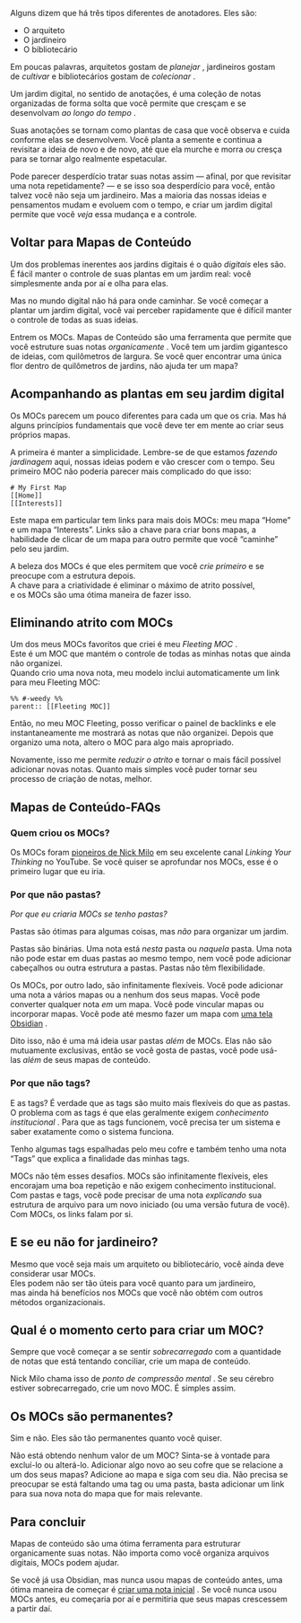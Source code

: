 

Alguns dizem que há três tipos diferentes de anotadores. Eles são:

- O arquiteto
- O jardineiro
- O bibliotecário

Em poucas palavras, arquitetos gostam de _planejar_ , jardineiros gostam de _cultivar_ e bibliotecários gostam de _colecionar_ .

Um jardim digital, no sentido de anotações, é uma coleção de notas organizadas de forma solta que você permite que cresçam e se desenvolvam _ao longo do tempo_ .

Suas anotações se tornam como plantas de casa que você observa e cuida conforme elas se desenvolvem. Você planta a semente e continua a revisitar a ideia de novo e de novo, até que ela murche e morra _ou_ cresça para se tornar algo realmente espetacular.

Pode parecer desperdício tratar suas notas assim — afinal, por que revisitar uma nota repetidamente? — e se isso soa desperdício para você, então talvez você não seja um jardineiro. Mas a maioria das nossas ideias e pensamentos mudam e evoluem com o tempo, e criar um jardim digital permite que você _veja_ essa mudança e a controle.

## Voltar para Mapas de Conteúdo

Um dos problemas inerentes aos jardins digitais é o quão _digitais_ eles são. É fácil manter o controle de suas plantas em um jardim real: você simplesmente anda por aí e olha para elas.

Mas no mundo digital não há para onde caminhar. Se você começar a plantar um jardim digital, você vai perceber rapidamente que é difícil manter o controle de todas as suas ideias.

Entrem os MOCs. Mapas de Conteúdo são uma ferramenta que permite que você estruture suas notas _organicamente_ . Você tem um jardim gigantesco de ideias, com quilômetros de largura. Se você quer encontrar uma única flor dentro de quilômetros de jardins, não ajuda ter um mapa?

## Acompanhando as plantas em seu jardim digital

Os MOCs parecem um pouco diferentes para cada um que os cria. Mas há alguns princípios fundamentais que você deve ter em mente ao criar seus próprios mapas.

A primeira é manter a simplicidade. Lembre-se de que estamos _fazendo jardinagem_ aqui, nossas ideias podem e vão crescer com o tempo. Seu primeiro MOC não poderia parecer mais complicado do que isso:

```
# My First Map
[[Home]]
[[Interests]]
```

Este mapa em particular tem links para mais dois MOCs: meu mapa “Home” e um mapa “Interests”. Links são a chave para criar bons mapas, a habilidade de clicar de um mapa para outro permite que você “caminhe” pelo seu jardim.

A beleza dos MOCs é que eles permitem que você _crie primeiro_ e se preocupe com a estrutura depois.  
A chave para a criatividade é eliminar o máximo de atrito possível,  
e os MOCs são uma ótima maneira de fazer isso.

## Eliminando atrito com MOCs

Um dos meus MOCs favoritos que criei é meu _Fleeting MOC_ .  
Este é um MOC que mantém o controle de todas as minhas notas que ainda não organizei.  
Quando crio uma nova nota, meu modelo inclui automaticamente um link para meu Fleeting MOC:

```
%% #-weedy %%
parent:: [[Fleeting MOC]]
```

Então, no meu MOC Fleeting, posso verificar o painel de backlinks e ele instantaneamente me mostrará as notas que não organizei. Depois que organizo uma nota, altero o MOC para algo mais apropriado.

Novamente, isso me permite _reduzir o atrito_ e tornar o mais fácil possível adicionar novas notas. Quanto mais simples você puder tornar seu processo de criação de notas, melhor.

## Mapas de Conteúdo-FAQs

### Quem criou os MOCs?

Os MOCs foram [pioneiros de Nick Milo](https://translate.google.com/website?sl=en&tl=pt&hl=pt&client=srp&u=https://www.youtube.com/watch?v%3DWUq8Pun28FI) em seu excelente canal _Linking Your Thinking_ no YouTube. Se você quiser se aprofundar nos MOCs, esse é o primeiro lugar que eu iria.

### Por que não pastas?

_Por que eu criaria MOCs se tenho pastas?_

Pastas são ótimas para algumas coisas, mas _não_ para organizar um jardim.

Pastas são binárias. Uma nota está _nesta_ pasta ou _naquela_ pasta. Uma nota não pode estar em duas pastas ao mesmo tempo, nem você pode adicionar cabeçalhos ou outra estrutura a pastas. Pastas não têm flexibilidade.

Os MOCs, por outro lado, são infinitamente flexíveis. Você pode adicionar uma nota a vários mapas ou a nenhum dos seus mapas. Você pode converter qualquer nota _em_ um mapa. Você pode vincular mapas ou incorporar mapas. Você pode até mesmo fazer um mapa com [uma tela Obsidian](https://obsidian-rocks.translate.goog/getting-started-with-canvas-in-obsidian/?_x_tr_sl=en&_x_tr_tl=pt&_x_tr_hl=pt&_x_tr_pto=tc) .

Dito isso, não é uma má ideia usar pastas _além_ de MOCs. Elas não são mutuamente exclusivas, então se você gosta de pastas, você pode usá-las _além_ de seus mapas de conteúdo.

### Por que não tags?

E as tags? É verdade que as tags são muito mais flexíveis do que as pastas. O problema com as tags é que elas geralmente exigem _conhecimento institucional_ . Para que as tags funcionem, você precisa ter um sistema e saber exatamente como o sistema funciona.

Tenho algumas tags espalhadas pelo meu cofre e também tenho uma nota “Tags” que explica a finalidade das minhas tags.

MOCs não têm esses desafios. MOCs são infinitamente flexíveis, eles encorajam uma boa repetição e não exigem conhecimento institucional. Com pastas e tags, você pode precisar de uma nota _explicando_ sua estrutura de arquivo para um novo iniciado (ou uma versão futura de você). Com MOCs, os links falam por si.

## E se eu não for jardineiro?

Mesmo que você seja mais um arquiteto ou bibliotecário, você ainda deve considerar usar MOCs.  
Eles podem não ser tão úteis para você quanto para um jardineiro,  
mas ainda há benefícios nos MOCs que você não obtém com outros métodos organizacionais.

## Qual é o momento certo para criar um MOC?

Sempre que você começar a se sentir _sobrecarregado_ com a quantidade de notas que está tentando conciliar, crie um mapa de conteúdo.

Nick Milo chama isso de _ponto de compressão mental_ . Se seu cérebro estiver sobrecarregado, crie um novo MOC. É simples assim.

## Os MOCs são permanentes?

Sim e não. Eles são tão permanentes quanto você quiser.

Não está obtendo nenhum valor de um MOC? Sinta-se à vontade para excluí-lo ou alterá-lo. Adicionar algo novo ao seu cofre que se relacione a um dos seus mapas? Adicione ao mapa e siga com seu dia. Não precisa se preocupar se está faltando uma tag ou uma pasta, basta adicionar um link para sua nova nota do mapa que for mais relevante.

## Para concluir

Mapas de conteúdo são uma ótima ferramenta para estruturar organicamente suas notas. Não importa como você organiza arquivos digitais, MOCs podem ajudar.

Se você já usa Obsidian, mas nunca usou mapas de conteúdo antes, uma ótima maneira de começar é [criar uma nota inicial](https://obsidian-rocks.translate.goog/home-notes-in-obsidian-with-examples/?_x_tr_sl=en&_x_tr_tl=pt&_x_tr_hl=pt&_x_tr_pto=tc) . Se você nunca usou MOCs antes, eu começaria por aí e permitiria que seus mapas crescessem a partir daí.
